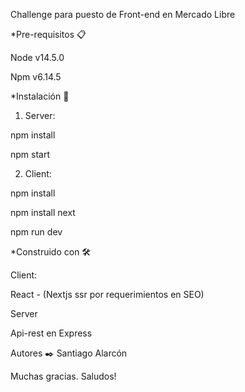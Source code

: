 Challenge para puesto de Front-end en Mercado Libre


*Pre-requisitos 📋

Node v14.5.0

Npm v6.14.5



*Instalación 🔧

1. Server:

npm install

npm start





2. Client:

npm install

npm install next

npm run dev



*Construido con 🛠️

Client:

React - (Nextjs ssr por requerimientos en SEO)


Server

Api-rest en Express

Autores ✒️
Santiago Alarcón

Muchas gracias. Saludos!
